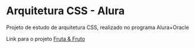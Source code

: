 # Arquitetura CSS - Alura
Projeto de estudo de arquitetura CSS, realizado no programa Alura+Oracle

Link para o projeto [Fruta & Fruto](https://sam-pace.github.io/arquitetura-css-alura/)
